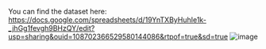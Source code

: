   You can find the dataset here: https://docs.google.com/spreadsheets/d/19YnTXByHuhIe1k-_jhGg1fevgh9BHzQY/edit?usp=sharing&ouid=108702366529580144086&rtpof=true&sd=true
![image](https://user-images.githubusercontent.com/73091421/229330306-7993ff1b-9205-41d4-9586-eb299d978565.png)
